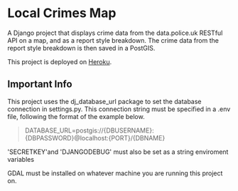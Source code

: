 # Local Crimes Map

A Django project that displays crime data from the data.police.uk RESTful API on a map, and as a report style breakdown. The crime data from the report style breakdown is then saved in a PostGIS.

This project is deployed on [Heroku](https://localcrimesmap.herokuapp.com/).

## Important Info

This project uses the dj_database_url package to set the database connection in settings.py. This connection string must be specified in a .env file, following the format of the example below.

> DATABASE_URL=postgis://{DBUSERNAME}:{DBPASSWORD}@localhost:{PORT}/{DBNAME}

'SECRETKEY'and 'DJANGODEBUG' must also be set as a string enviroment variables

GDAL must be installed on whatever machine you are running this project on.
